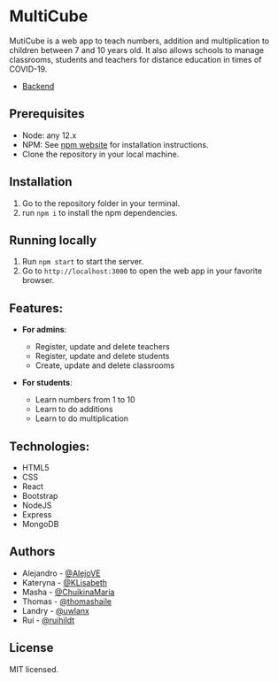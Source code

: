 # MultiCube
MutiCube is a web app to teach numbers, addition and multiplication to children between 7 and 10 years old.
It also allows schools to manage classrooms, students and teachers for distance education in times of COVID-19.

- 	[Backend](https://github.com/multicube-hyf/backend)


## Prerequisites
- Node: any 12.x 
- NPM: See [npm website](https://www.npmjs.com/) for installation instructions.
- Clone the repository in your local machine.
## Installation 
1. Go to the repository folder in your terminal.
2. run `npm i` to install the  npm dependencies.

## Running locally
1. Run `npm start` to start the server.
2. Go to `http://localhost:3000` to open the web app in your favorite browser.

## Features:
- **For admins**:
    - Register, update and delete teachers
    - Register, update and delete students
    - Create, update and delete classrooms
    <!-- - Get anonymous data reports -->

- **For students**:
    - Learn numbers from 1 to 10
    - Learn to do additions
    - Learn to do multiplication

## Technologies:
- HTML5
- CSS
- React
- Bootstrap
- NodeJS
- Express
- MongoDB

## Authors
- Alejandro - [@AlejoVE](https://github.com/AlejoVE)
- Kateryna - [@KLisabeth](https://github.com/KLisabeth)
- Masha - [@ChuikinaMaria](https://github.com/ChuikinaMaria)
- Thomas - [@thomashaile](https://github.com/thomashaile)
- Landry - [@uwlanx](https://github.com/uwlanx)
- Rui - [@ruihildt](https://github.com/ruihildt)

## License
MIT licensed.